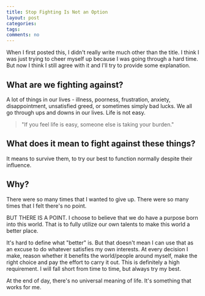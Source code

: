 ```yaml
---
title: Stop Fighting Is Not an Option
layout: post
categories:
tags:
comments: no
---
```


When I first posted this, I didn't really write much other than the title. I think I was just trying to cheer myself up because I was going through a hard time. But now I think I still agree with it and I'll try to provide some explanation.

## What are we fighting against? 

A lot of things in our lives - illness, poorness, frustration, anxiety, disappointment, unsatisfied greed, or sometimes simply bad lucks. We all go through ups and downs in our lives. Life is not easy.

> "If you feel life is easy, someone else is taking your burden." 

## What does it mean to fight against these things? 

It means to survive them, to try our best to function normally despite their influence. 

## Why? 

There were so many times that I wanted to give up. There were so many times that I felt there's no point. 

BUT THERE IS A POINT. I choose to believe that we do have a purpose born into this world. That is to fully utilize our own talents to make this world a better place. 

It's hard to define what "better" is. But that doesn't mean I can use that as an excuse to do whatever satisfies my own interests. At every decision I make, reason whether it benefits the world/people around myself, make the right choice and pay the effort to carry it out. This is definitely a high requirement. I will fall short from time to time, but always try my best. 

At the end of day, there's no universal meaning of life. It's something that works for me. 